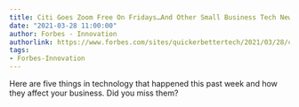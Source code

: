 ```yaml
---
title: Citi Goes Zoom Free On Fridays…And Other Small Business Tech News
date: "2021-03-28 11:00:00"
author: Forbes - Innovation
authorlink: https://www.forbes.com/sites/quickerbettertech/2021/03/28/citi-goes-zoom-free-on-fridaysand-other-small-business-tech-news/
tags:
- Forbes-Innovation
---
```

Here are five things in technology that happened this past week and how they affect your business. Did you miss them?